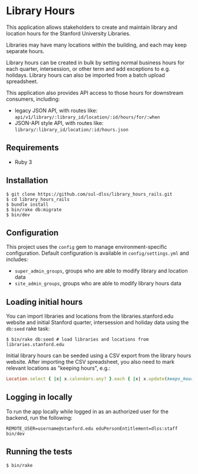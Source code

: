# Library Hours

This application allows stakeholders to create and maintain library and location hours for the Stanford University Libraries.

Libraries may have many locations within the building, and each may keep separate hours.

Library hours can be created in bulk by setting normal business hours for each quarter, intersession, or other term and add exceptions to e.g. holidays. Library hours can also be imported from a batch upload spreadsheet.

This application also provides API access to those hours for downstream consumers, including:

- legacy JSON API, with routes like: `api/v1/library/:library_id/location/:id/hours/for/:when`
- JSON-API style API, with routes like:
`library/:library_id/location/:id/hours.json`


## Requirements

* Ruby 3

## Installation

```
$ git clone https://github.com/sul-dlss/library_hours_rails.git
$ cd library_hours_rails
$ bundle install
$ bin/rake db:migrate
$ bin/dev
```

## Configuration

This project uses the `config` gem to manage environment-specific configuration. Default configuration is available in `config/settings.yml` and includes:

- `super_admin_groups`, groups who are able to modify library and location data
- `site_admin_groups`, groups who are able to modify library hours data

## Loading initial hours

You can import libraries and locations from the libraries.stanford.edu website and initial Stanford quarter, intersession and holiday data using the `db:seed` rake task:

```
$ bin/rake db:seed # load libraries and locations from libraries.stanford.edu
```

Initial library hours can be seeded using a CSV export from the library hours website. After importing the CSV spreadsheet, you also need to mark relevant locations as "keeping hours", e.g.:

```ruby
Location.select { |x| x.calendars.any? }.each { |x| x.update(keeps_hours: true) }
```

## Logging in locally

To run the app locally while logged in as an authorized user for the backend, run the following:
```
REMOTE_USER=username@stanford.edu eduPersonEntitlement=dlss:staff bin/dev
```

## Running the tests

```
$ bin/rake
```
